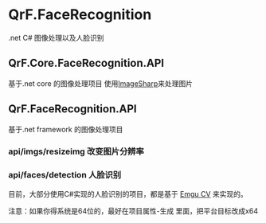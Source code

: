 # QrF.FaceRecognition
.net C# 图像处理以及人脸识别


## QrF.Core.FaceRecognition.API 
基于.net core 的图像处理项目
使用[ImageSharp](https://github.com/SixLabors/ImageSharp)来处理图片

## QrF.FaceRecognition.API
基于.net framework 的图像处理项目

### api/imgs/resizeimg 改变图片分辨率

### api/faces/detection 人脸识别

目前，大部分使用C#实现的人脸识别的项目，都是基于 [Emgu CV](https://github.com/emgucv/emgucv) 来实现的。

注意：如果你得系统是64位的，最好在项目属性-生成 里面，把平台目标改成x64
